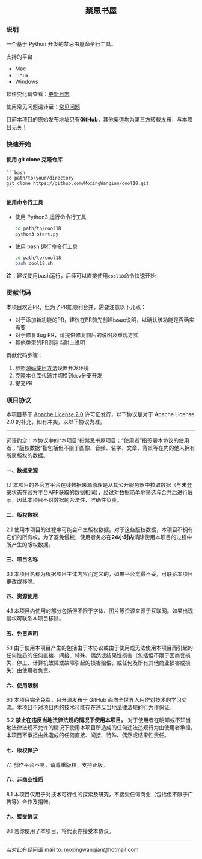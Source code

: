 <h2 align="center">禁忌书屋</h2>

### 说明

一个基于 Python 开发的禁忌书屋命令行工具。

支持的平台：

- Mac
- Linux
- Windows

软件变化请查看：[更新日志](https://riyue.fun)<br>

使用常见问题请转至：[常见问题](https://riyue.fun)<br>

目前本项目的原始发布地址只有**GitHub**，其他渠道均为第三方转载发布，与本项目无关！

### 快速开始

#### 使用 git clone 克隆仓库

    ```bash
    cd path/to/your/directory
    git clone https://github.com/MoxingWanqian/cool18.git
    ```

#### 使用命令行工具
- 使用 Python3 运行命令行工具

    ```bash
    cd path/to/cool18
    python3 start.py
    ```

- 使用 bash 运行命令行工具

    ```bash
    cd path/to/cool18
    bash cool18.sh
    ```

**注**：建议使用bash运行，后续可以直接使用```cool18```命令快速开始

### 贡献代码

本项目欢迎PR，但为了PR能顺利合并，需要注意以下几点：

- 对于添加新功能的PR，建议在PR前先创建issue说明，以确认该功能是否确实需要
- 对于修复Bug PR，请提供修复前后的说明及重现方式
- 其他类型的PR则适当附上说明

贡献代码步骤：

1. 参照[源码使用方法](https://riyue.fun)设置开发环境
2. 克隆本仓库代码并切换到`dev`分支开发
3. 提交PR

### 项目协议

本项目基于 [Apache License 2.0](https://github.com/lyswhut/lx-music-mobile/blob/master/LICENSE) 许可证发行，以下协议是对于 Apache License 2.0 的补充，如有冲突，以以下协议为准。

---

词语约定：本协议中的“本项目”指禁忌书屋项目；“使用者”指签署本协议的使用者；“版权数据”指包括但不限于图像、音频、名字、文章、背景等在内的他人拥有所属版权的数据。

#### 一、数据来源

1.1 本项目的各官方平台在线数据来源原理是从其公开服务器中拉取数据（与未登录状态在官方平台APP获取的数据相同），经过对数据简单地筛选与合并后进行展示，因此本项目不对数据的合法性、准确性负责。

#### 二、版权数据

2.1 使用本项目的过程中可能会产生版权数据。对于这些版权数据，本项目不拥有它们的所有权。为了避免侵权，使用者务必在**24小时内**清除使用本项目的过程中所产生的版权数据。

#### 三、项目名称

3.1 本项目名称为根据项目主体内容而定义的，如果平台觉得不妥，可联系本项目更改或移除。

#### 四、资源使用

4.1 本项目内使用的部分包括但不限于字体、图片等资源来源于互联网。如果出现侵权可联系本项目移除。

#### 五、免责声明

5.1 由于使用本项目产生的包括由于本协议或由于使用或无法使用本项目而引起的任何性质的任何直接、间接、特殊、偶然或结果性损害（包括但不限于因商誉损失、停工、计算机故障或故障引起的损害赔偿，或任何及所有其他商业损害或损失）由使用者负责。

#### 六、使用限制

6.1 本项目完全免费，且开源发布于 GitHub 面向全世界人用作对技术的学习交流。本项目不对项目内的技术可能存在违反当地法律法规的行为作保证。

6.2 **禁止在违反当地法律法规的情况下使用本项目。** 对于使用者在明知或不知当地法律法规不允许的情况下使用本项目所造成的任何违法违规行为由使用者承担，本项目不承担由此造成的任何直接、间接、特殊、偶然或结果性责任。

#### 七、版权保护

7.1 创作平台不易，请尊重版权，支持正版。

#### 八、非商业性质

8.1 本项目仅用于对技术可行性的探索及研究，不接受任何商业（包括但不限于广告等）合作及捐赠。

#### 九、接受协议

9.1 若你使用了本项目，将代表你接受本协议。

---

若对此有疑问请 mail to: moxingwanqian@hotmail.com